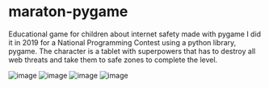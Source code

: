 # maraton-pygame
Educational game for children about internet safety made with pygame
I did it in 2019 for a National Programming Contest using a python library, pygame. 
The character is a tablet with superpowers that has to destroy all web threats and take them to safe zones to complete the level. 

![image](https://user-images.githubusercontent.com/78077458/117921299-e2024380-b2c6-11eb-8c51-2ff5bbd0bc50.png)
![image](https://user-images.githubusercontent.com/78077458/117921720-9b611900-b2c7-11eb-9ab6-cb6cc076fb96.png)
![image](https://user-images.githubusercontent.com/78077458/117921751-a9af3500-b2c7-11eb-912e-dea25b0efa30.png)
![image](https://user-images.githubusercontent.com/78077458/117922594-1b3bb300-b2c9-11eb-8beb-cd9a4f8a562a.png)

